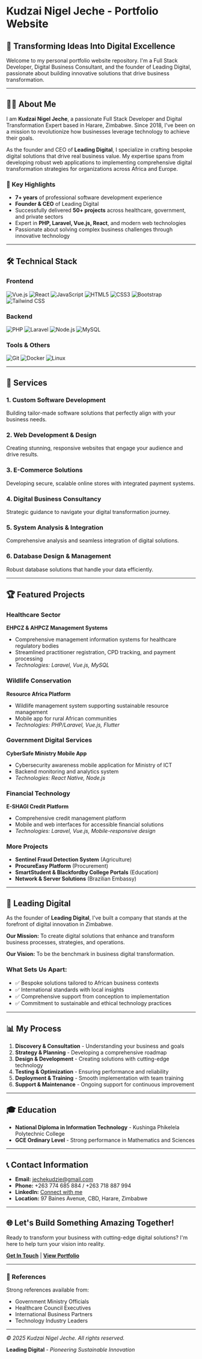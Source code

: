 # Kudzai Nigel Jeche - Portfolio Website

## 🚀 Transforming Ideas Into Digital Excellence

Welcome to my personal portfolio website repository. I'm a Full Stack Developer, Digital Business Consultant, and the founder of Leading Digital, passionate about building innovative solutions that drive business transformation.

---

## 👨‍💻 About Me

I am **Kudzai Nigel Jeche**, a passionate Full Stack Developer and Digital Transformation Expert based in Harare, Zimbabwe. Since 2018, I've been on a mission to revolutionize how businesses leverage technology to achieve their goals.

As the founder and CEO of **Leading Digital**, I specialize in crafting bespoke digital solutions that drive real business value. My expertise spans from developing robust web applications to implementing comprehensive digital transformation strategies for organizations across Africa and Europe.

### 🌟 Key Highlights
- **7+ years** of professional software development experience
- **Founder & CEO** of Leading Digital
- Successfully delivered **50+ projects** across healthcare, government, and private sectors
- Expert in **PHP, Laravel, Vue.js, React**, and modern web technologies
- Passionate about solving complex business challenges through innovative technology

---

## 🛠️ Technical Stack

### Frontend
![Vue.js](https://img.shields.io/badge/Vue.js-35495E?style=for-the-badge&logo=vue.js&logoColor=4FC08D)
![React](https://img.shields.io/badge/React-20232A?style=for-the-badge&logo=react&logoColor=61DAFB)
![JavaScript](https://img.shields.io/badge/JavaScript-F7DF1E?style=for-the-badge&logo=javascript&logoColor=black)
![HTML5](https://img.shields.io/badge/HTML5-E34F26?style=for-the-badge&logo=html5&logoColor=white)
![CSS3](https://img.shields.io/badge/CSS3-1572B6?style=for-the-badge&logo=css3&logoColor=white)
![Bootstrap](https://img.shields.io/badge/Bootstrap-563D7C?style=for-the-badge&logo=bootstrap&logoColor=white)
![Tailwind CSS](https://img.shields.io/badge/Tailwind_CSS-38B2AC?style=for-the-badge&logo=tailwind-css&logoColor=white)

### Backend
![PHP](https://img.shields.io/badge/PHP-777BB4?style=for-the-badge&logo=php&logoColor=white)
![Laravel](https://img.shields.io/badge/Laravel-FF2D20?style=for-the-badge&logo=laravel&logoColor=white)
![Node.js](https://img.shields.io/badge/Node.js-43853D?style=for-the-badge&logo=node.js&logoColor=white)
![MySQL](https://img.shields.io/badge/MySQL-00000F?style=for-the-badge&logo=mysql&logoColor=white)

### Tools & Others
![Git](https://img.shields.io/badge/Git-E44C30?style=for-the-badge&logo=git&logoColor=white)
![Docker](https://img.shields.io/badge/Docker-2496ED?style=for-the-badge&logo=docker&logoColor=white)
![Linux](https://img.shields.io/badge/Linux-FCC624?style=for-the-badge&logo=linux&logoColor=black)

---

## 💼 Services

### 1. **Custom Software Development**
Building tailor-made software solutions that perfectly align with your business needs.

### 2. **Web Development & Design**
Creating stunning, responsive websites that engage your audience and drive results.

### 3. **E-Commerce Solutions**
Developing secure, scalable online stores with integrated payment systems.

### 4. **Digital Business Consultancy**
Strategic guidance to navigate your digital transformation journey.

### 5. **System Analysis & Integration**
Comprehensive analysis and seamless integration of digital solutions.

### 6. **Database Design & Management**
Robust database solutions that handle your data efficiently.

---

## 🏆 Featured Projects

### Healthcare Sector
**EHPCZ & AHPCZ Management Systems**
- Comprehensive management information systems for healthcare regulatory bodies
- Streamlined practitioner registration, CPD tracking, and payment processing
- *Technologies: Laravel, Vue.js, MySQL*

### Wildlife Conservation
**Resource Africa Platform**
- Wildlife management system supporting sustainable resource management
- Mobile app for rural African communities
- *Technologies: PHP/Laravel, Vue.js, Flutter*

### Government Digital Services
**CyberSafe Ministry Mobile App**
- Cybersecurity awareness mobile application for Ministry of ICT
- Backend monitoring and analytics system
- *Technologies: React Native, Node.js*

### Financial Technology
**E-SHAGI Credit Platform**
- Comprehensive credit management platform
- Mobile and web interfaces for accessible financial solutions
- *Technologies: Laravel, Vue.js, Mobile-responsive design*

### More Projects
- **Sentinel Fraud Detection System** (Agriculture)
- **ProcureEasy Platform** (Procurement)
- **SmartStudent & Blackfordby College Portals** (Education)
- **Network & Server Solutions** (Brazilian Embassy)

---

## 🏢 Leading Digital

As the founder of **Leading Digital**, I've built a company that stands at the forefront of digital innovation in Zimbabwe.

**Our Mission:** To create digital solutions that enhance and transform business processes, strategies, and operations.

**Our Vision:** To be the benchmark in business digital transformation.

### What Sets Us Apart:
- ✅ Bespoke solutions tailored to African business contexts
- ✅ International standards with local insights
- ✅ Comprehensive support from conception to implementation
- ✅ Commitment to sustainable and ethical technology practices

---

## 📊 My Process

1. **Discovery & Consultation** - Understanding your business and goals
2. **Strategy & Planning** - Developing a comprehensive roadmap
3. **Design & Development** - Creating solutions with cutting-edge technology
4. **Testing & Optimization** - Ensuring performance and reliability
5. **Deployment & Training** - Smooth implementation with team training
6. **Support & Maintenance** - Ongoing support for continuous improvement

---

## 🎓 Education

- **National Diploma in Information Technology** - Kushinga Phikelela Polytechnic College
- **GCE Ordinary Level** - Strong performance in Mathematics and Sciences

---

## 📞 Contact Information

- **Email:** jechekudzie@gmail.com
- **Phone:** +263 774 685 884 / +263 718 887 994
- **LinkedIn:** [Connect with me](https://linkedin.com/in/kudzai-nigel-jeche)
- **Location:** 97 Baines Avenue, CBD, Harare, Zimbabwe

---

## 🌐 Let's Build Something Amazing Together!

Ready to transform your business with cutting-edge digital solutions? I'm here to help turn your vision into reality.

**[Get In Touch](mailto:jechekudzie@gmail.com)** | **[View Portfolio](https://kudzainigeljeche.com)**

---

### 🤝 References

Strong references available from:
- Government Ministry Officials
- Healthcare Council Executives
- International Business Partners
- Technology Industry Leaders

---

*© 2025 Kudzai Nigel Jeche. All rights reserved.*

**Leading Digital** - *Pioneering Sustainable Innovation*
